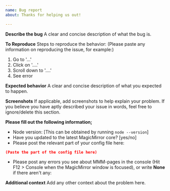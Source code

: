 ```yaml
---
name: Bug report
about: Thanks for helping us out!

---
```


**Describe the bug**
A clear and concise description of what the bug is.

**To Reproduce**
Steps to reproduce the behavior:
(Please paste any information on reproducing the issue, for example:)

1. Go to '...'
2. Click on '....'
3. Scroll down to '....'
4. See error

**Expected behavior**
A clear and concise description of what you expected to happen.

**Screenshots**
If applicable, add screenshots to help explain your problem. If you believe you
have aptly described your issue in words, feel free to ignore/delete this section.

**Please fill out the following information;**

- Node version: [This can be obtained by running `node --version`]
- Have you updated to the latest MagicMirror core? [yes/no]
- Please post the relevant part of your config file here:

```json
(Paste the part of the config file here)
```

- Please post any errors you see about MMM-pages in the console (Hit F12 > Console when the MagicMirror window is focused), or write **None** if there aren't any:

**Additional context**
Add any other context about the problem here.
